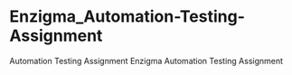 # Enzigma_Automation-Testing-Assignment
Automation Testing Assignment
Enzigma Automation Testing Assignment

